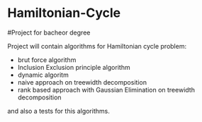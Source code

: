 # Hamiltonian-Cycle

#Project for bacheor degree


Project will contain algorithms for Hamiltonian cycle problem:
- brut force algorithm
- Inclusion Exclusion principle algorithm
- dynamic algoritm
- naive approach on treewidth decomposition
- rank based approach with Gaussian Elimination on treewidth decomposition

and also a tests for this algorithms.
